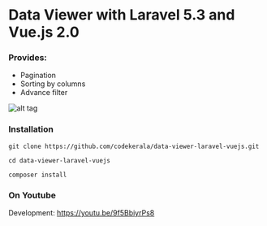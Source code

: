 # Data Viewer with Laravel 5.3 and Vue.js 2.0

### Provides:

- Pagination
- Sorting by columns
- Advance filter


![alt tag](https://github.com/codekerala/data-viewer-laravel-vuejs/raw/master/img-2.png)

### Installation
`git clone https://github.com/codekerala/data-viewer-laravel-vuejs.git`

`cd data-viewer-laravel-vuejs`

`composer install`

### On Youtube

Development: https://youtu.be/9f5BbiyrPs8

